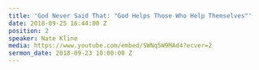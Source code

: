 ```yaml
---
title: 'God Never Said That: "God Helps Those Who Help Themselves"'
date: 2018-09-25 16:44:00 Z
position: 2
speaker: Nate Kline
media: https://www.youtube.com/embed/SWNq5W9MAd4?ecver=2
sermon_date: 2018-09-23 10:00:00 Z
---
```


